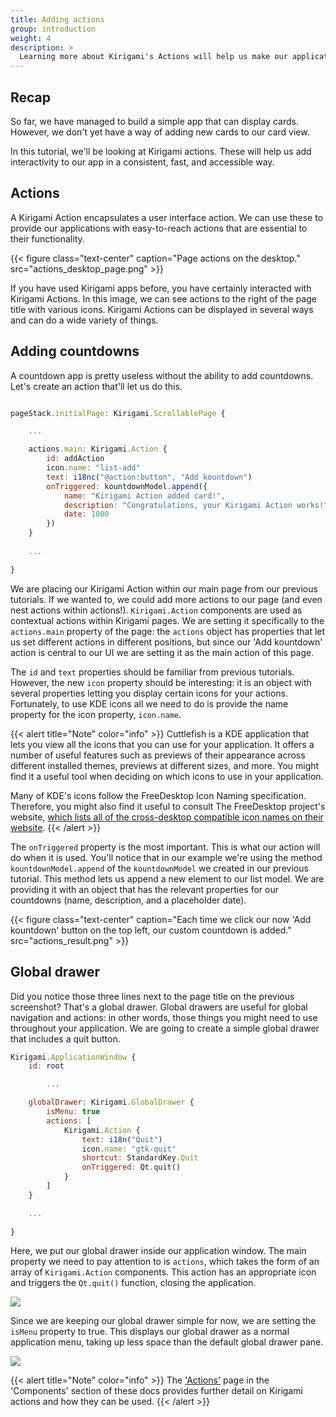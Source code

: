 ```yaml
---
title: Adding actions
group: introduction
weight: 4
description: >
  Learning more about Kirigami's Actions will help us make our application more useful.
---
```

## Recap

So far, we have managed to build a simple app that can display cards. However, we don't yet have a way of adding new cards to our card view.

In this tutorial, we'll be looking at Kirigami actions. These will help us add interactivity to our app in a consistent, fast, and accessible way.

## Actions

A Kirigami Action encapsulates a user interface action. We can use these to provide our applications with easy-to-reach actions that are essential to their functionality.

{{< figure class="text-center" caption="Page actions on the desktop." src="actions_desktop_page.png" >}}

If you have used Kirigami apps before, you have certainly interacted with Kirigami Actions. In this image, we can see actions to the right of the page title with various icons. Kirigami Actions can be displayed in several ways and can do a wide variety of things.

## Adding countdowns

A countdown app is pretty useless without the ability to add countdowns. Let's create an action that'll let us do this.

```qml

pageStack.initialPage: Kirigami.ScrollablePage {

	...

	actions.main: Kirigami.Action {
		id: addAction
		icon.name: "list-add"
		text: i18nc("@action:button", "Add kountdown")
		onTriggered: kountdownModel.append({
			name: "Kirigami Action added card!",
			description: "Congratulations, your Kirigami Action works!",
			date: 1000
		})
	}
		
	... 

}
```

We are placing our Kirigami Action within our main page from our previous tutorials. If we wanted to, we could add more actions to our page (and even nest actions within actions!). `Kirigami.Action` components are used as contextual actions within Kirigami pages. We are setting it specifically to the `actions.main` property of the page: the `actions` object has properties that let us set different actions in different positions, but since our 'Add kountdown' action is central to our UI we are setting it as the main action of this page.

The `id` and `text` properties should be familiar from previous tutorials. However, the new `icon` property should be interesting: it is an object with several properties letting you display certain icons for your actions. Fortunately, to use KDE icons all we need to do is provide the name property for the icon property, `icon.name`.

{{< alert title="Note" color="info" >}}
Cuttlefish is a KDE application that lets you view all the icons that you can use for your application. It offers a number of useful features such as previews of their appearance across different installed themes, previews at different sizes, and more. You might find it a useful tool when deciding on which icons to use in your application. 

Many of KDE's icons follow the FreeDesktop Icon Naming specification. Therefore, you might also find it useful to consult The FreeDesktop project's website, [which lists all of the cross-desktop compatible icon names on their website](https://specifications.freedesktop.org/icon-naming-spec/icon-naming-spec-latest.html).
{{< /alert >}}

The `onTriggered` property is the most important. This is what our action will do when it is used. You'll notice that in our example we're using the method `kountdownModel.append` of the `kountdownModel` we created in our previous tutorial. This method lets us append a new element to our list model. We are providing it with an object that has the relevant properties for our countdowns (name, description, and a placeholder date).

{{< figure class="text-center" caption="Each time we click our now 'Add kountdown' button on the top left, our custom countdown is added." src="actions_result.png" >}}

## Global drawer

Did you notice those three lines next to the page title on the previous screenshot? That's a global drawer. Global drawers are useful for global navigation and actions: in other words, those things you might need to use throughout your application. We are going to create a simple global drawer that includes a quit button.

```qml
Kirigami.ApplicationWindow {
	id: root

		...

	globalDrawer: Kirigami.GlobalDrawer {
		isMenu: true
		actions: [
			Kirigami.Action {
				text: i18n("Quit")
				icon.name: "gtk-quit"
				shortcut: StandardKey.Quit
				onTriggered: Qt.quit()
			}
		]
	}

	...
	
}

```

Here, we put our global drawer inside our application window. The main property we need to pay attention to is `actions`, which takes the form of an array of `Kirigami.Action` components. This action has an appropriate icon and triggers the `Qt.quit()` function, closing the application.

![](global_drawer.png)

Since we are keeping our global drawer simple for now, we are setting the `isMenu` property to true. This displays our global drawer as a normal application menu, taking up less space than the default global drawer pane.

![](quit_action.png)

{{< alert title="Note" color="info" >}}
The ['Actions'](https://develop.kde.org/docs/kirigami/actions/) page in the 'Components' section of these docs provides further detail on Kirigami actions and how they can be used.
{{< /alert >}}

